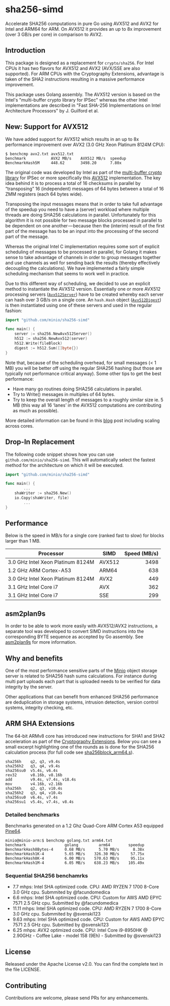 # sha256-simd

Accelerate SHA256 computations in pure Go using AVX512 and AVX2 for Intel and ARM64 for ARM. On AVX512 it provides an up to 8x improvement (over 3 GB/s per core) in comparison to AVX2.

## Introduction

This package is designed as a replacement for `crypto/sha256`. For Intel CPUs it has two flavors for AVX512 and AVX2 (AVX/SSE are also supported). For ARM CPUs with the Cryptography Extensions, advantage is taken of the SHA2 instructions resulting in a massive performance improvement.

This package uses Golang assembly. The AVX512 version is based on the Intel's "multi-buffer crypto library for IPSec" whereas the other Intel implementations are described in "Fast SHA-256 Implementations on Intel Architecture Processors" by J. Guilford et al.

## New: Support for AVX512

We have added support for AVX512 which results in an up to 8x performance improvement over AVX2 (3.0 GHz Xeon Platinum 8124M CPU):

```
$ benchcmp avx2.txt avx512.txt
benchmark           AVX2 MB/s    AVX512 MB/s  speedup
BenchmarkHash5M     448.62       3498.20      7.80x
```

The original code was developed by Intel as part of the [multi-buffer crypto library](https://github.com/intel/intel-ipsec-mb) for IPSec or more specifically this [AVX512](https://github.com/intel/intel-ipsec-mb/blob/master/avx512/sha256_x16_avx512.asm) implementation. The key idea behind it is to process a total of 16 checksums in parallel by “transposing” 16 (independent) messages of 64 bytes between a total of 16 ZMM registers (each 64 bytes wide).

Transposing the input messages means that in order to take full advantage of the speedup you need to have a (server) workload where multiple threads are doing SHA256 calculations in parallel. Unfortunately for this algorithm it is not possible for two message blocks processed in parallel to be dependent on one another — because then the (interim) result of the first part of the message has to be an input into the processing of the second part of the message.

Whereas the original Intel C implementation requires some sort of explicit scheduling of messages to be processed in parallel, for Golang it makes sense to take advantage of channels in order to group messages together and use channels as well for sending back the results (thereby effectively decoupling the calculations). We have implemented a fairly simple scheduling mechanism that seems to work well in practice.

Due to this different way of scheduling, we decided to use an explicit method to instantiate the AVX512 version. Essentially one or more AVX512 processing servers ([`Avx512Server`](https://github.com/minio/sha256-simd/blob/master/sha256blockAvx512_amd64.go#L294)) have to be created whereby each server can hash over 3 GB/s on a single core. An `hash.Hash` object ([`Avx512Digest`](https://github.com/minio/sha256-simd/blob/master/sha256blockAvx512_amd64.go#L45)) is then instantiated using one of these servers and used in the regular fashion:

```go
import "github.com/minio/sha256-simd"

func main() {
	server := sha256.NewAvx512Server()
	h512 := sha256.NewAvx512(server)
	h512.Write(fileBlock)
	digest := h512.Sum([]byte{})
}
```

Note that, because of the scheduling overhead, for small messages (< 1 MB) you will be better off using the regular SHA256 hashing (but those are typically not performance critical anyway). Some other tips to get the best performance:
* Have many go routines doing SHA256 calculations in parallel.
* Try to Write() messages in multiples of 64 bytes.
* Try to keep the overall length of messages to a roughly similar size ie. 5 MB (this way all 16 ‘lanes’ in the AVX512 computations are contributing as much as possible).

More detailed information can be found in this [blog](https://blog.minio.io/accelerate-sha256-up-to-8x-over-3-gb-s-per-core-with-avx512-a0b1d64f78f) post including scaling across cores.

## Drop-In Replacement

The following code snippet shows how you can use `github.com/minio/sha256-simd`. This will automatically select the fastest method for the architecture on which it will be executed.

```go
import "github.com/minio/sha256-simd"

func main() {
        ...
	shaWriter := sha256.New()
	io.Copy(shaWriter, file)
        ...
}
```

## Performance

Below is the speed in MB/s for a single core (ranked fast to slow) for blocks larger than 1 MB.

| Processor                         | SIMD    | Speed (MB/s) |
| --------------------------------- | ------- | ------------:|
| 3.0 GHz Intel Xeon Platinum 8124M | AVX512  |         3498 |
| 1.2 GHz ARM Cortex-A53            | ARM64   |          638 |
| 3.0 GHz Intel Xeon Platinum 8124M | AVX2    |          449 |
| 3.1 GHz Intel Core i7             | AVX     |          362 |
| 3.1 GHz Intel Core i7             | SSE     |          299 |

## asm2plan9s

In order to be able to work more easily with AVX512/AVX2 instructions, a separate tool was developed to convert SIMD instructions into the corresponding BYTE sequence as accepted by Go assembly. See [asm2plan9s](https://github.com/minio/asm2plan9s) for more information.

## Why and benefits

One of the most performance sensitive parts of the [Minio](https://github.com/minio/minio) object storage server is related to SHA256 hash sums calculations. For instance during multi part uploads each part that is uploaded needs to be verified for data integrity by the server.

Other applications that can benefit from enhanced SHA256 performance are deduplication in storage systems, intrusion detection, version control systems, integrity checking, etc.

## ARM SHA Extensions

The 64-bit ARMv8 core has introduced new instructions for SHA1 and SHA2 acceleration as part of the [Cryptography Extensions](http://infocenter.arm.com/help/index.jsp?topic=/com.arm.doc.ddi0501f/CHDFJBCJ.html). Below you can see a small excerpt highlighting one of the rounds as is done for the SHA256 calculation process (for full code see [sha256block_arm64.s](https://github.com/minio/sha256-simd/blob/master/sha256block_arm64.s)).
 
 ```
 sha256h    q2, q3, v9.4s
 sha256h2   q3, q4, v9.4s
 sha256su0  v5.4s, v6.4s
 rev32      v8.16b, v8.16b
 add        v9.4s, v7.4s, v18.4s
 mov        v4.16b, v2.16b
 sha256h    q2, q3, v10.4s
 sha256h2   q3, q4, v10.4s
 sha256su0  v6.4s, v7.4s
 sha256su1  v5.4s, v7.4s, v8.4s
 ```

### Detailed benchmarks

Benchmarks generated on a 1.2 Ghz Quad-Core ARM Cortex A53 equipped [Pine64](https://www.pine64.com/). 

```
minio@minio-arm:$ benchcmp golang.txt arm64.txt
benchmark                 golang         arm64        speedup
BenchmarkHash8Bytes-4     0.68 MB/s      5.70 MB/s      8.38x
BenchmarkHash1K-4         5.65 MB/s    326.30 MB/s     57.75x
BenchmarkHash8K-4         6.00 MB/s    570.63 MB/s     95.11x
BenchmarkHash1M-4         6.05 MB/s    638.23 MB/s    105.49x
```

### Sequential SHA256 benchamrks
- 7.7 mhps: Intel SHA optimized code. CPU: AMD RYZEN 7 1700 8-Core 3.0 GHz cpu. Submmited by @facundomedica
- 6.6 mhps: Intel SHA optimized code. CPU: Custom for AWS AMD EPYC 7571 2.5 GHz cpu. Submitted by @facundomedica
- 11.11 mhps: Intel SHA optimized code. CPU: AMD RYZEN 7 1700 8-Core 3.0 GHz cpu. Submmited by @svenski123
- 9.63 mhps: Intel SHA optimized code. CPU: Custom for AWS AMD EPYC 7571 2.5 GHz cpu. Submitted by @svenski123
- 6.25 mhps: AVX2 optimized code. CPU: Intel Core i9-8950HK @ 2.90GHz - Coffee Lake - model 158 (9Eh) - Submitted by @svenski123

## License

Released under the Apache License v2.0. You can find the complete text in the file LICENSE.

## Contributing

Contributions are welcome, please send PRs for any enhancements.
